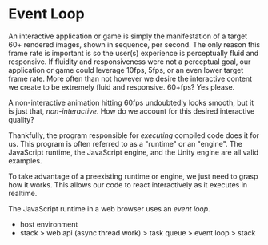 # Event Loop

An interactive application or game is simply the manifestation of a target 60+ rendered images, shown in sequence, per second. The only reason this frame rate is important is so the user(s) experience is perceptually fluid and responsive. If fluidity and responsiveness were not a perceptual goal, our application or game could leverage 10fps, 5fps, or an even lower target frame rate. More often than not however we desire the interactive content we create to be extremely fluid and responsive. 60+fps? Yes please.

A non-interactive animation hitting 60fps undoubtedly looks smooth, but it is just that, *non-interactive*. How do we account for this desired interactive quality?

Thankfully, the program responsible for *executing* compiled code does it for us. This program is often referred to as a "runtime" or an "engine". The JavaScript runtime, the JavaScript engine, and the Unity engine are all valid examples.

To take advantage of a preexisting runtime or engine, we just need to grasp how it works. This allows our code to react interactively as it executes in realtime.

The JavaScript runtime in a web browser uses an *event loop*. 



- host environment
- stack > web api (async thread work) > task queue > event loop > stack
